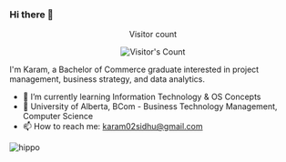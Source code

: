 ### Hi there 👋

<div align="center"> 
  <p>Visitor count</p>
  <img src="https://profile-counter.glitch.me/{USERNAME}/count.svg" alt="Visitor's Count" />
</div>

I'm Karam, a Bachelor of Commerce graduate interested in project management, business strategy, and data analytics.

- 🔭 I’m currently learning Information Technology & OS Concepts
- 🤝 University of Alberta, BCom - Business Technology Management, Computer Science
- 📫 How to reach me: karam02sidhu@gmail.com

![hippo](https://user-images.githubusercontent.com/74038190/216120986-f2752ca9-fe82-4aa3-befe-0a58db010d85.png)
